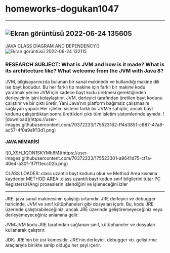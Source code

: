 ﻿# homeworks-dogukan1047
 -----------------------------------------------------------------------------------------------------------------------------------------
![Ekran görüntüsü 2022-06-24 135605](https://user-images.githubusercontent.com/70372233/175521142-4a2d49c3-e586-4dab-8c0e-91f6b79fd369.png)
-------------------------------------------------------------------------------------------------------------------------------------------
JAVA CLASS DİAGRAM AND DEPENDENCY{}
![Ekran görüntüsü 2022-06-24 132115](https://user-images.githubusercontent.com/70372233/175522530-2b61e327-4161-4f10-8f4a-c4b7d7e90abb.png)
<h3 align="left">RESEARCH SUBJECT: What is JVM and how is it made? What is its architecture like? What welcome from the JVM with Java 8?</h3>
  JVM, bilgisayarınızda bulunan bir sanal makinedir ve kullandığı makine dili ise bayt kodudur. Bu her farklı tip makine için farklı bir makine kodu yaratmak yerine JVM için sadece bayt kodu üretmesi gerektiğinden derleyicinin işini kolaylaştırır. JVM, derleyici tarafından üretilen bayt kodunu çalıştırır ve bir çıktı üretir. Yani Java’nın platform bağımsız çalışmasını sağlayan yapıdır.Her işletim sistemi farklı bir JVM’e sahiptir, ancak bayt kodunu çalıştırdıktan sonra ürettikleri çıktı tüm işletim sistemlerinde aynıdır.
![download](https://user-images.githubusercontent.com/70372233/175523162-ff4d3851-c887-47a8-ac57-4f0a9a1f13d1.png)
<h4 align="left">JAVA MİMARİSİ</h4>
![0_X9H_1QON1SKYMh8M](https://user-images.githubusercontent.com/70372233/175523301-a9641d75-cf1a-40e4-a30f-1f7f11ecc02b.png)


CLASS LOADER:.class uzantılı bayt kodunu okur ve Method Area kısmına kaydeder
METHOD AREA:.class uzantılı bayt kodun sınıf bilgilerini tutar
PC Registers:HAngi proseslerin işlendiğini ve işleneceğini izler

------------------------------------------------------------------------------------
JRE: java sanal makinesinin çalıştığı ortamdır. JRE derleyici ve debugger haricinde, JVM ve sınıf kütüphaneleri gibi dosyaları içerir. Bu, kodu JRE üzerinde çalıştırabileceğiniz, ancak JRE üzerinde geliştiremeyeceğiniz veya derleyemeyeceğiniz anlamına gelir.

JVM:JVM kodu JRE tarafından sağlanan sınıf, kütüphaneler ve dosyaları kullanarak çalıştırır.

JDK: JRE’nin bir üst kümesidir. JRE’nin derleyici, debugger vb. geliştirme araçlarıyla birlikte sahip olduğu her şeyi içerir.

